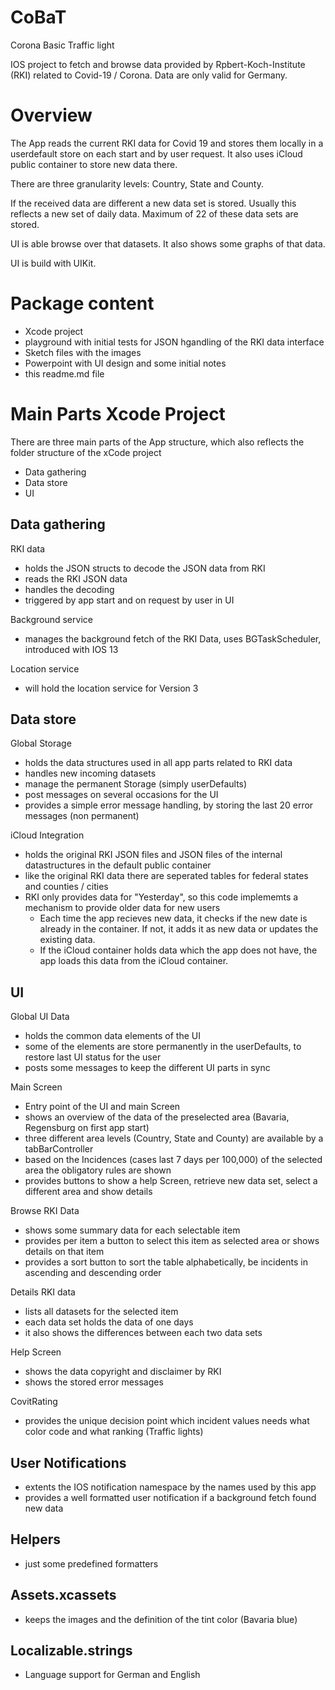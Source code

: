 # CoBaT
 Corona Basic Traffic light

IOS project to fetch and browse data provided by Rpbert-Koch-Institute (RKI) related to Covid-19 / Corona. Data are only valid for Germany.

# Overview
The App reads the current RKI data for Covid 19 and stores them locally in a userdefault store on each start and by user request. It also uses iCloud public container to store new data there.

There are three granularity levels: Country, State and County.

If the received data are different a new data set is stored. Usually this reflects a new set of daily data. Maximum of 22 of these data sets are stored.

UI is able browse over that datasets. It also shows some graphs of that data.

UI is build with UIKit.

# Package content

  - Xcode project
  - playground with initial tests for JSON hgandling of the RKI data interface
  - Sketch files with the images
  - Powerpoint with UI design and some initial notes
  - this readme.md file


# Main Parts Xcode Project

There are three main parts of the App structure, which also reflects the folder structure of the xCode project
+ Data gathering
+ Data store
+ UI



## Data gathering
RKI data
 - holds the JSON structs to decode the JSON data from RKI
 - reads the RKI JSON data
 - handles the decoding
 - triggered by app start and on request by user in UI
 
Background service
 - manages the background fetch of the RKI Data, uses BGTaskScheduler, introduced with IOS 13

Location service
 - will hold the location service for Version 3

## Data store
Global Storage
 - holds the data structures used in all app parts related to RKI data
 - handles new incoming datasets
 - manage the permanent Storage (simply userDefaults)
 - post messages on several occasions for the UI
 - provides a simple error message handling, by storing the last 20 error messages (non permanent)

iCloud Integration
 - holds the original RKI JSON files and JSON files of the internal datastructures in the default public container
 - like the original RKI data there are seperated tables for federal states and counties / cities
 - RKI only provides data for "Yesterday", so this code implememts a mechanism to provide older data for new users 
     - Each time the app recieves new data, it checks if the new date is already in the container. If not, it adds it as new data or updates the existing data.
     - If the iCloud container holds data which the app does not have, the app loads this data from the iCloud container.
  
## UI
Global UI Data
  - holds the common data elements of the UI
  - some of the elements are store permanently in the userDefaults, to restore last UI status for the user
  - posts some messages to keep the different UI parts in sync

Main Screen
 - Entry point of the UI and main Screen
 - shows an overview of the data of the preselected area (Bavaria, Regensburg on first app start)
 - three different area levels (Country, State and County) are available by a tabBarController
 - based on the Incidences (cases last 7 days per 100,000) of the selected area the obligatory rules are shown
 - provides buttons to show a help Screen, retrieve new data set, select a different area and show details

Browse RKI Data
 - shows some summary data for each selectable item
 - provides per item a button to select this item as selected area or shows details on that item
 - provides a sort button to sort the table alphabetically, be incidents in ascending and descending order

Details RKI data
 - lists all datasets for the selected item
 - each data set holds the data of one days
 - it also shows the differences between each two data sets

Help Screen
 - shows the data copyright and disclaimer by RKI
 - shows the stored error messages

 CovitRating
  - provides the unique decision point which incident values needs what color code and what ranking (Traffic lights)

## User Notifications
 - extents the IOS notification namespace by the names used by this app
 - provides a well formatted user notification if a background fetch found new data

## Helpers
  - just some predefined formatters

## Assets.xcassets
  - keeps the images and the definition of the tint color (Bavaria blue)


## Localizable.strings
  - Language support for German and English
